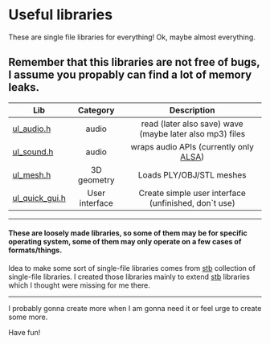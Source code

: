 # Useful libraries
These are single file libraries for everything!
Ok, maybe almost everything.

## Remember that this libraries are not free of bugs, I assume you propably can find a lot of memory leaks.

<!--
STB have nice table, so I firmly got inspired by it`s design
-->

|              Lib               |   Category    |       Description        |
|--------------------------------|:-------------:|:------------------------:|
|[ul_audio.h](ul_audio.h)        | audio         | read (later also save) wave (maybe later also mp3) files |
|[ul_sound.h](ul_sound.h)        | audio         | wraps audio APIs (currently only [ALSA](https://github.com/alsa-project))
|[ul_mesh.h](ul_mesh.h)          | 3D geometry   | Loads PLY/OBJ/STL meshes |
|[ul_quick_gui.h](ul_quick_gui.h)| User interface| Create simple user interface (unfinished, don`t use) |

<hr>

#### These are loosely made libraries, so some of them may be for specific operating system, some of them may only operate on a few cases of formats/things.

Idea to make some sort of single-file libraries comes from [stb](https://github.com/nothings/stb) collection of single-file libraries. I created those libraries mainly to extend [stb](https://github.com/nothings/stb) libraries which I thought were missing for me there.

<hr>
I probably gonna create more when I am gonna need it or feel urge to create some more.

Have fun!